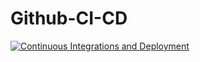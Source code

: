 # Github-CI-CD
[![Continuous Integrations and Deployment](https://github.com/sntshred/Github-CI-CD/actions/workflows/ci-cd.yaml/badge.svg)](https://github.com/sntshred/Github-CI-CD/actions/workflows/ci-cd.yaml)
